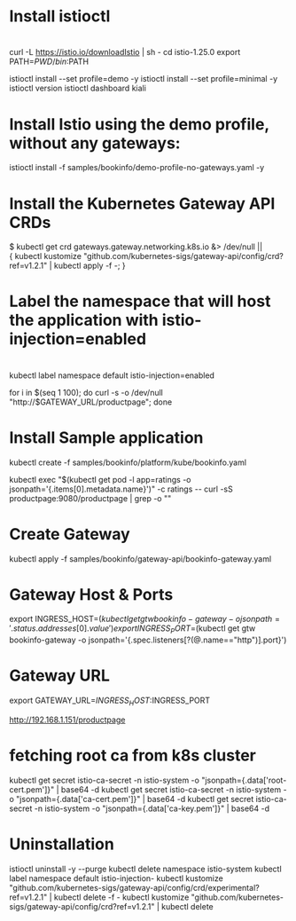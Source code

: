 # 
# Install istioctl
# 
curl -L https://istio.io/downloadIstio | sh -
cd istio-1.25.0
export PATH=$PWD/bin:$PATH

istioctl install --set profile=demo -y
istioctl install --set profile=minimal -y
istioctl version
istioctl dashboard kiali

# 
# Install Istio using the demo profile, without any gateways:
istioctl install -f samples/bookinfo/demo-profile-no-gateways.yaml -y

# 
# Install the Kubernetes Gateway API CRDs
$ kubectl get crd gateways.gateway.networking.k8s.io &> /dev/null || \
{ kubectl kustomize "github.com/kubernetes-sigs/gateway-api/config/crd?ref=v1.2.1" | kubectl apply -f -; }

# 
# Label the namespace that will host the application with istio-injection=enabled
# 
kubectl label namespace default istio-injection=enabled

for i in $(seq 1 100); do curl -s -o /dev/null "http://$GATEWAY_URL/productpage"; done

#
# Install Sample application
kubectl create -f samples/bookinfo/platform/kube/bookinfo.yaml

kubectl exec "$(kubectl get pod -l app=ratings -o jsonpath='{.items[0].metadata.name}')" -c ratings -- curl -sS productpage:9080/productpage | grep -o "<title>.*</title>"
<title>Simple Bookstore App</title>

# Create Gateway
kubectl apply -f samples/bookinfo/gateway-api/bookinfo-gateway.yaml

# Gateway Host & Ports
export INGRESS_HOST=$(kubectl get gtw bookinfo-gateway -o jsonpath='{.status.addresses[0].value}')
export INGRESS_PORT=$(kubectl get gtw bookinfo-gateway -o jsonpath='{.spec.listeners[?(@.name=="http")].port}')

# Gateway URL
export GATEWAY_URL=$INGRESS_HOST:$INGRESS_PORT

http://192.168.1.151/productpage

# fetching root ca from k8s cluster
kubectl get secret istio-ca-secret -n istio-system -o "jsonpath={.data['root-cert\.pem']}" | base64 -d
kubectl get secret istio-ca-secret -n istio-system -o "jsonpath={.data['ca-cert\.pem']}" | base64 -d
kubectl get secret istio-ca-secret -n istio-system -o "jsonpath={.data['ca-key\.pem']}" | base64 -d

# Uninstallation
istioctl uninstall -y --purge
kubectl delete namespace istio-system
kubectl label namespace default istio-injection-
kubectl kustomize "github.com/kubernetes-sigs/gateway-api/config/crd/experimental?ref=v1.2.1" | kubectl delete -f -
kubectl kustomize "github.com/kubernetes-sigs/gateway-api/config/crd?ref=v1.2.1" | kubectl delete
